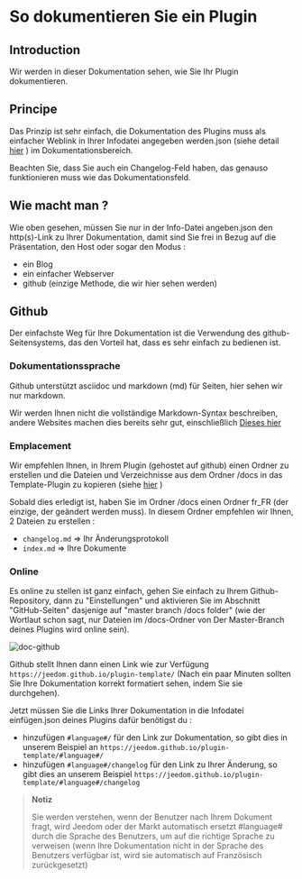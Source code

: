 # So dokumentieren Sie ein Plugin

## Introduction

Wir werden in dieser Dokumentation sehen, wie Sie Ihr Plugin dokumentieren.

## Principe

Das Prinzip ist sehr einfach, die Dokumentation des Plugins muss als einfacher Weblink in Ihrer Infodatei angegeben werden.json (siehe detail [hier](https://doc.jeedom.com/de_DE/dev/structure_info_json) ) im Dokumentationsbereich.

Beachten Sie, dass Sie auch ein Changelog-Feld haben, das genauso funktionieren muss wie das Dokumentationsfeld.

## Wie macht man ?

Wie oben gesehen, müssen Sie nur in der Info-Datei angeben.json den http(s)-Link zu Ihrer Dokumentation, damit sind Sie frei in Bezug auf die Präsentation, den Host oder sogar den Modus :

- ein Blog
- ein einfacher Webserver
- github (einzige Methode, die wir hier sehen werden)

## Github

Der einfachste Weg für Ihre Dokumentation ist die Verwendung des github-Seitensystems, das den Vorteil hat, dass es sehr einfach zu bedienen ist.

### Dokumentationssprache

Github unterstützt asciidoc und markdown (md) für Seiten, hier sehen wir nur markdown.

Wir werden Ihnen nicht die vollständige Markdown-Syntax beschreiben, andere Websites machen dies bereits sehr gut, einschließlich [Dieses hier](https://guides.github.com/pdfs/markdown-cheatsheet-online.pdf)

### Emplacement

Wir empfehlen Ihnen, in Ihrem Plugin (gehostet auf github) einen Ordner zu erstellen und die Dateien und Verzeichnisse aus dem Ordner /docs in das Template-Plugin zu kopieren (siehe [hier](https://doc.jeedom.com/de_DE/dev/plugin_template) )

Sobald dies erledigt ist, haben Sie im Ordner /docs einen Ordner fr_FR (der einzige, der geändert werden muss). In diesem Ordner empfehlen wir Ihnen, 2 Dateien zu erstellen :

- ``changelog.md`` => Ihr Änderungsprotokoll
- ``index.md`` => Ihre Dokumente

### Online

Es online zu stellen ist ganz einfach, gehen Sie einfach zu Ihrem Github-Repository, dann zu "Einstellungen" und aktivieren Sie im Abschnitt "GitHub-Seiten" dasjenige auf "master branch /docs folder" (wie der Wortlaut schon sagt, nur Dateien im /docs-Ordner von Der Master-Branch deines Plugins wird online sein).

![doc-github](images/tutoDoc.png)

Github stellt Ihnen dann einen Link wie zur Verfügung ``https://jeedom.github.io/plugin-template/`` (Nach ein paar Minuten sollten Sie Ihre Dokumentation korrekt formatiert sehen, indem Sie sie durchgehen).

Jetzt müssen Sie die Links Ihrer Dokumentation in die Infodatei einfügen.json deines Plugins dafür benötigst du :

- hinzufügen ``#language#/`` für den Link zur Dokumentation, so gibt dies in unserem Beispiel an ``https://jeedom.github.io/plugin-template/#language#/``
- hinzufügen ``#language#/changelog`` für den Link zu Ihrer Änderung, so gibt dies an unserem Beispiel ``https://jeedom.github.io/plugin-template/#language#/changelog``

> **Notiz**
>
> Sie werden verstehen, wenn der Benutzer nach Ihrem Dokument fragt, wird Jeedom oder der Markt automatisch ersetzt #language# durch die Sprache des Benutzers, um auf die richtige Sprache zu verweisen (wenn Ihre Dokumentation nicht in der Sprache des Benutzers verfügbar ist, wird sie automatisch auf Französisch zurückgesetzt)
